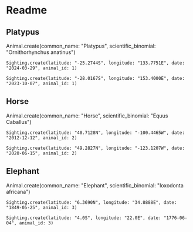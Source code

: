# Readme

## Platypus

  Animal.create(common_name: "Platypus", scientific_binomial: "Ornithorhynchus anatinus")

    Sighting.create(latitude: "-25.2744S", longitude: "133.7751E", date: "2024-03-29", animal_id: 1)

    Sighting.create(latitude: "-28.0167S", longitude: "153.4000E", date: "2023-10-07", animal_id: 1)

## Horse

  Animal.create(common_name: "Horse", scientific_binomial: "Equus Caballus")

    Sighting.create(latitude: "40.7128N", longitude: "-100.4465W", date: "2012-12-12", animal_id: 2)

    Sighting.create(latitude: "49.2827N", longitude: "-123.1207W", date: "2020-06-15", animal_id: 2)

## Elephant

  Animal.create(common_name: "Elephant", scientific_binomial: "loxodonta africana")

    Sighting.create(latitude: "6.3690N", longitude: "34.8888E", date: "1849-05-25", animal_id: 3)

    Sighting.create(latitude: "4.0S", longitude: "22.0E", date: "1776-06-04", animal_id: 3)